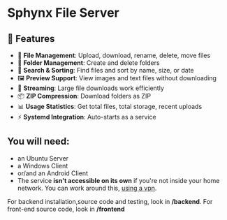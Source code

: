 # Sphynx File Server

## **🚀 Features**
- 📂 **File Management**: Upload, download, rename, delete, move files  
- 📁 **Folder Management**: Create and delete folders  
- 🔎 **Search & Sorting**: Find files and sort by name, size, or date  
- 🖼 **Preview Support**: View images and text files without downloading  
- 🎥 **Streaming**: Large file downloads work efficiently  
- 📦 **ZIP Compression**: Download folders as ZIP  
- 📊 **Usage Statistics**: Get total files, total storage, recent uploads  
- ⚡ **Systemd Integration**: Auto-starts as a service  

## **You will need:**
- an Ubuntu Server 
- a Windows Client
- or/and an Android Client
- The service **isn't accessible on its own** if you're not inside your home network. You can work around this, [using a vpn](https://www.youtube.com/watch?v=9wG6qDFcaJc&t=263s).

For backend installation,source code and testing, look in **/backend**.
For front-end source code, look in **/frontend**
